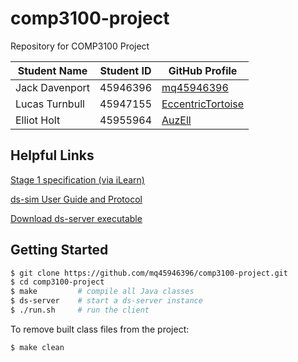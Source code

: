 # comp3100-project
Repository for COMP3100 Project

|Student Name|Student ID|GitHub Profile|
|------------|----------|---------------|
|Jack Davenport|45946396|[mq45946396](https://github.com/mq45946396)|
|Lucas Turnbull|45947155|[EccentricTortoise](https://github.com/EccentricTortoise)|
|Elliot Holt|45955964|[AuzEll](https://github.com/AuzEll)|

## Helpful Links
[Stage 1 specification (via iLearn)](https://ilearn.mq.edu.au/mod/resource/view.php?id=6384214)

[ds-sim User Guide and Protocol](https://github.com/distsys-MQ/ds-sim/blob/master/docs/ds-sim_user-guide.pdf)

[Download ds-server executable](https://github.com/distsys-MQ/ds-sim/blob/master/src/pre-compiled/ds-server)

## Getting Started

```sh
$ git clone https://github.com/mq45946396/comp3100-project.git
$ cd comp3100-project
$ make         # compile all Java classes
$ ds-server    # start a ds-server instance
$ ./run.sh     # run the client
```

To remove built class files from the project:
```sh
$ make clean
```